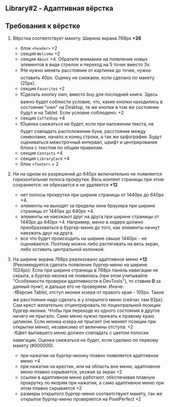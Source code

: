 ## Library#2 - Адаптивная вёрстка

## Требования к вёрстке

1. Вёрстка соответствует макету. Ширина экрана 768px **+26**

   - блок `<header>` +2
   - секция `Welcome` +2
   - секция `About` +4. Обратите внимание на появление новых элементов в виде стрелок и переход на 5 точек вместо 3х.
   - ❗Не нужно менять расстояние от картинки до точек, нужно оставить 40px. Оценку не снижаем, если сделано по макету (25px).
   - секция `Favorites` +2
   - ❗Сделать кнопку own, вместо buy для последней книги. Здесь важно будет соблюсти условие, что, какие кнопки находились в состояние "own" на Desktop, те же кнопки в том же состоянии будут и на Tablet. Если условие соблюдено: +2
   - секция `CoffeShop` +4
   - ❗Оценка снижаться не будет, если при наложении текста, не будет совпадать расположение букв, расстояние между символами, начало и конец строки, а так же орфография. Будут оцениваться межстрочный интервал, шрифт и центрирование блока с текстом по общим правилам.
   - секция `Contacts` +4
   - секция `LibraryCard` +4
   - блок `<footer>` + 2

2. Ни на одном из разрешений до 640px включительно не появляется горизонтальная полоса прокрутки. Весь контент страницы при этом сохраняется: не обрезается и не удаляется **+12**

   - нет полосы прокрутки при ширине страницы от 1440рх до 640рх +4.
   - элементы не выходят за пределы окна браузера при ширине страницы от 1440рх до 640рх +4.
   - элементы не наезжают друг на друга при ширине страницы от 1440рх до 640рх +4. Например, меню в хедере должно преобразоваться в бургер-меню до того, как элементы начнут наезжать друг на друга.
   - все что будет происходить на ширине свыше 1440px - не оценивается. Поэтому можно либо растягивать на весь экран, либо оставить центральной колонкой.

3. На ширине экрана 768рх реализовано адаптивное меню **+12** (Рекомендуется сделать появление бургер-меню на ширине 1024px):
   Eсли при ширине страницы в 768рх панель навигации не скрыта, а бургер-иконка не появилась (при этом учитывайте "Особенности проверки адаптивности в DevTools"), то ставим **0** за данный пункт, и дальше его не проверяем. Иначе:  
   -❗Версия Tablet, отступ иконки юзера от правого края - 105px. Такое же расстояние надо сделать и у открытого меню (сейчас там 92px). Сам крест желательно отцентрировать по поцентральной позиции бургер-иконки. Чтобы при переходе из одного состояния в другое ничего не прыгало. Само меню нужно прижать к правому краю целиком. Если иконка юзера не прыгает (не меняет позиции при открытии меню), независимо от величины отступа: +2  
   -❗Цвет выпавшего меню должен совпадать с цветом полоски навигации. Оценка снижаться не будет, если сделано по первому макету (#000000).
   - при нажатии на бургер-иконку плавно появляется адаптивное меню +4
   - при нажатии на крестик, или на область вне меню, адаптивное меню плавно скрывается, уезжая за экран +2
   - ссылки в адаптивном меню работают, обеспечивая плавную прокрутку по якорям при нажатии, а само адаптивное меню при этом плавно скрывается +2
   - размеры открытого бургер-меню соответствуют макету, так же открытое бургер-меню проверяется на PixelPerfect +2
